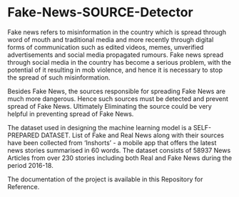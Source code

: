 # Fake-News-SOURCE-Detector
Fake news refers to misinformation in the country which is spread through word of mouth and traditional media and more recently through digital forms of communication such as edited videos, memes, unverified advertisements and social media propagated rumours. Fake news spread through social media in the country has become a serious problem, with the potential of it resulting in mob violence, and hence it is necessary to stop the spread of such misinformation. 

Besides Fake News, the sources responsible for spreading Fake News are much more dangerous. Hence such sources must be detected and prevent spread of Fake News. Ultimately Eliminating the source could be very helpful in preventing spread of Fake News.

The dataset used in designing the machine learning model is a SELF-PREPARED DATASET. List of Fake and Real News along with their sources have been collected from ‘Inshorts’ - a mobile app that offers the latest news stories summarised in 60 words. The dataset consists of 58937 News Articles from over 230 stories including both Real and Fake News during the period 2016-18.

The documentation of the project is available in this Repository for Reference.
